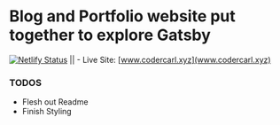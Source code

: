 # Blog and Portfolio website put together to explore Gatsby

[![Netlify Status](https://api.netlify.com/api/v1/badges/959c4efb-b6ef-43c4-ae03-075dfd197694/deploy-status)](https://app.netlify.com/sites/lucid-kepler-d03756/deploys)
|| - Live Site: [www.codercarl.xyz](www.codercarl.xyz)

### TODOS

- Flesh out Readme
- Finish Styling
